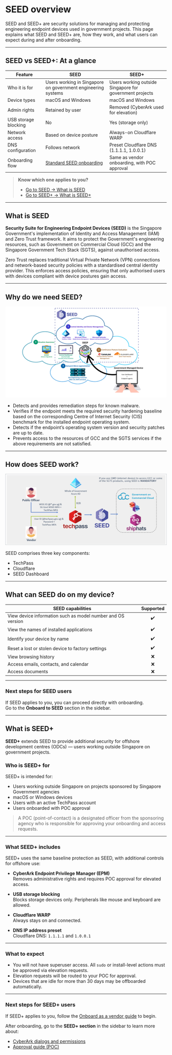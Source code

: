 # SEED overview

SEED and SEED+ are security solutions for managing and protecting engineering endpoint devices used in government projects. This page explains what SEED and SEED+ are, how they work, and what users can expect during and after onboarding.

---

## SEED vs SEED+: At a glance

|  Feature | **SEED** | **SEED+** |
|---|---|---|
| Who it is for | Users working in Singapore on government engineering systems | Users working outside Singapore for government projects |
| Device types | macOS and Windows | macOS and Windows |
| Admin rights  | Retained by user | Removed (CyberArk used for elevation) |
| USB storage blocking | No       | Yes (storage only) |
| Network access | Based on device posture | Always-on Cloudflare WARP |
| DNS configuration | Follows network | Preset Cloudflare DNS (1.1.1.1, 1.0.0.1) |
| Onboarding flow | [Standard SEED onboarding](/onboard-device/identify-onboarding-persona.md) | Same as vendor onboarding, with POC approval |

> **Know which one applies to you?**  
> - [Go to SEED → What is SEED](#what-is-seed)  
> - [Go to SEED+ → What is SEED+](#what-is-seed+)

---

## What is SEED

**Security Suite for Engineering Endpoint Devices (SEED)** is the Singapore Government's implementation of Identity and Access Management (IAM) and Zero Trust framework. It aims to protect the Government's engineering resources, such as Government on Commercial Cloud (GCC) and the Singapore Government Tech Stack (SGTS), against unauthorised access.

Zero Trust replaces traditional Virtual Private Network (VPN) connections and network-based security policies with a standardised central identity provider. This enforces access policies, ensuring that only authorised users with devices compliant with device postures gain access.

---

## Why do we need SEED?

![why-do-we-need-seed](images/why-do-we-need-seed.png)

- Detects and provides remediation steps for known malware.
- Verifies if the endpoint meets the required security hardening baseline based on the corresponding Centre of Internet Security (CIS) benchmark for the installed endpoint operating system.
- Detects if the endpoint’s operating system version and security patches are up to date.
- Prevents access to the resources of GCC and the SGTS services if the above requirements are not satisfied.

---

## How does SEED work?

![how-does-seed-work](images/how-does-seed-work.png)

SEED comprises three key components:

- TechPass
- Cloudflare
- SEED Dashboard

---

## What can SEED do on my device?

| SEED capabilities                            | Supported |
|----------------------------------------------|:---------:|
| View device information such as model number and OS version | ✔️ |
| View the names of installed applications     | ✔️ |
| Identify your device by name                 | ✔️ |
| Reset a lost or stolen device to factory settings | ✔️ |
| View browsing history                        | ❌ |
| Access emails, contacts, and calendar        | ❌ |
| Access documents                             | ❌ |

---

### Next steps for SEED users

If SEED applies to you, you can proceed directly with onboarding.  
Go to the **Onboard to SEED** section in the sidebar.

---

## What is SEED+

**SEED+** extends SEED to provide additional security for offshore development centres (ODCs) — users working outside Singapore on government projects.

### Who is SEED+ for

SEED+ is intended for:

- Users working outside Singapore on projects sponsored by Singapore Government agencies
- macOS or Windows devices
- Users with an active TechPass account
- Users onboarded with POC approval

> A POC (point-of-contact) is a designated officer from the sponsoring agency who is responsible for approving your onboarding and access requests.

---

### What SEED+ includes

SEED+ uses the same baseline protection as SEED, with additional controls for offshore use:

- **CyberArk Endpoint Privilege Manager (EPM)**  
  Removes administrative rights and requires POC approval for elevated access.

- **USB storage blocking**  
  Blocks storage devices only. Peripherals like mouse and keyboard are allowed.

- **Cloudflare WARP**  
  Always stays on and connected.

- **DNS IP address preset**  
  Cloudflare DNS: `1.1.1.1` and `1.0.0.1`

---

### What to expect

- You will not have superuser access. All `sudo` or install-level actions must be approved via elevation requests.
- Elevation requests will be routed to your POC for approval.
- Devices that are idle for more than 30 days may be offboarded automatically.

---

### Next steps for SEED+ users

If SEED+ applies to you, follow the [Onboard as a vendor guide](/onboard-device/vendor) to begin.

After onboarding, go to the **SEED+ section** in the sidebar to learn more about:

- [CyberArk dialogs and permissions](/seed-plus/cyberark-dialog.md)  
- [Approval guide (POC)](/seed-plus/poc-approver-guide.md)


























